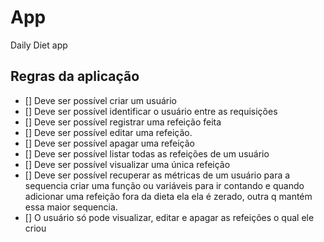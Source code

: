 # App

Daily Diet app

## Regras da aplicação

- [] Deve ser possível criar um usuário
- [] Deve ser possível identificar o usuário entre as requisições
- [] Deve ser possível registrar uma refeição feita
- [] Deve ser possível editar uma refeição.
- [] Deve ser possível apagar uma refeição
- [] Deve ser possível listar todas as refeições de um usuário
- [] Deve ser possível visualizar uma única refeição
- [] Deve ser possível recuperar as métricas de um usuário
para a sequencia criar uma função ou variáveis  para ir contando e quando adicionar uma refeição fora da dieta ela ela é zerado, outra q mantém essa maior sequencia.
- [] O usuário só pode visualizar, editar e apagar as refeições o qual ele criou
